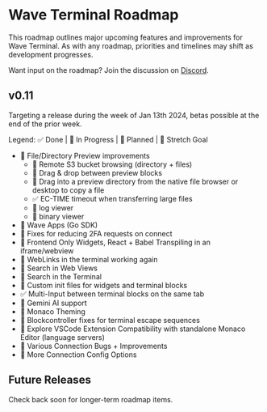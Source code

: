 # Wave Terminal Roadmap

This roadmap outlines major upcoming features and improvements for Wave Terminal. As with any roadmap, priorities and timelines may shift as development progresses.

Want input on the roadmap? Join the discussion on [Discord](https://discord.gg/XfvZ334gwU).

## v0.11

Targeting a release during the week of Jan 13th 2024, betas possible at the end of the prior week.

Legend: ✅ Done | 🔧 In Progress | 🔷 Planned | 🤞 Stretch Goal

- 🔷 File/Directory Preview improvements
  - 🔷 Remote S3 bucket browsing (directory + files)
  - 🔷 Drag & drop between preview blocks
  - 🔷 Drag into a preview directory from the native file browser or desktop to copy a file
  - ✅ EC-TIME timeout when transferring large files
  - 🤞 log viewer
  - 🤞 binary viewer
- 🔷 Wave Apps (Go SDK)
- 🔷 Fixes for reducing 2FA requests on connect
- 🔷 Frontend Only Widgets, React + Babel Transpiling in an iframe/webview
- 🔧 WebLinks in the terminal working again
- 🔧 Search in Web Views
- 🔷 Search in the Terminal
- 🔷 Custom init files for widgets and terminal blocks
- ✅ Multi-Input between terminal blocks on the same tab
- 🔧 Gemini AI support
- 🔷 Monaco Theming
- 🤞 Blockcontroller fixes for terminal escape sequences
- 🤞 Explore VSCode Extension Compatibility with standalone Monaco Editor (language servers)
- 🔷 Various Connection Bugs + Improvements
- 🔧 More Connection Config Options

## Future Releases

Check back soon for longer-term roadmap items.
